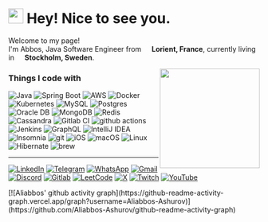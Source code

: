 <h1><img src="https://emojis.slackmojis.com/emojis/images/1531849430/4246/blob-sunglasses.gif?1531849430" width="30"/> Hey! Nice to see you.</h1>

<p>Welcome to my page! </br> I'm Abbos, Java Software Engineer from <img src="https://cdn-icons-png.flaticon.com/512/197/197560.png" width="13"/> <b>Lorient, France</b>, currently living in <img src="https://cdn-icons-png.flaticon.com/512/197/197564.png" width="13"/> <b>Stockholm, Sweden</b>.</p>

<img align='right' src='https://user-images.githubusercontent.com/5713670/87202985-820dcb80-c2b6-11ea-9f56-7ec461c497c3.gif' width='200'>

<h3>Things I code with</h3>
<p>
  <img alt="Java" src="https://img.shields.io/badge/Java-%23ED8B00.svg?logo=openjdk&logoColor=white" />
  <img alt="Spring Boot" src="https://img.shields.io/badge/Spring%20Boot-6DB33F?logo=springboot&logoColor=fff" />
  <img alt="AWS" src="https://img.shields.io/badge/AWS-%23FF9900.svg?logo=amazon-web-services&logoColor=white" />
  <img alt="Docker" src="https://img.shields.io/badge/-Docker-46a2f1?style=flat-square&logo=docker&logoColor=white" />
  <img alt="Kubernetes" src="https://img.shields.io/badge/Kubernetes-326CE5?logo=kubernetes&logoColor=fff" />
  <img alt="MySQL" src="https://img.shields.io/badge/MySQL-4479A1?logo=mysql&logoColor=fff" />
  <img alt="Postgres" src="https://img.shields.io/badge/Postgres-%23316192.svg?logo=postgresql&logoColor=white" />
  <img alt="Oracle DB" src="https://custom-icon-badges.demolab.com/badge/Oracle-F80000?logo=oracle&logoColor=fff" />
  <img alt="MongoDB" src="https://img.shields.io/badge/MongoDB-%234ea94b.svg?logo=mongodb&logoColor=white" />
  <img alt="Redis" src="https://img.shields.io/badge/Redis-%23DD0031.svg?logo=redis&logoColor=white" />
  <img alt="Cassandra" src="https://img.shields.io/badge/Cassandra-%231287B1.svg?logo=apache-cassandra&logoColor=white" />
  <img alt="Gitlab CI" src="https://img.shields.io/badge/GitLab%20CI-FC6D26?logo=gitlab&logoColor=fff" />
  <img alt="github actions" src="https://img.shields.io/badge/-Github_Actions-2088FF?style=flat-square&logo=github-actions&logoColor=white" />
  <img alt="Jenkins" src="https://img.shields.io/badge/Jenkins-D24939?logo=jenkins&logoColor=white" />
  <img alt="GraphQL" src="https://img.shields.io/badge/-GraphQL-E10098?style=flat-square&logo=graphql&logoColor=white" />
  <img alt="IntelliJ IDEA" src="https://img.shields.io/badge/IntelliJIDEA-000000.svg?logo=intellij-idea&logoColor=white" />
  <img alt="Insomnia" src="https://img.shields.io/badge/-Insomnia-5849BE?style=flat-square&logo=insomnia&logoColor=white" />
  <img alt="git" src="https://img.shields.io/badge/-Git-F05032?style=flat-square&logo=git&logoColor=white" />
  <img alt="iOS" src="https://img.shields.io/badge/iOS-000000?&logo=apple&logoColor=white" />
  <img alt="macOS" src="https://img.shields.io/badge/macOS-000000?logo=apple&logoColor=F0F0F0" />
  <img alt="Linux" src="https://img.shields.io/badge/Ubuntu-E95420?logo=ubuntu&logoColor=white" />
  <img alt="Hibernate" src="https://img.shields.io/badge/Hibernate-59666C?logo=hibernate&logoColor=fff" />
  <img alt="brew" src="https://img.shields.io/badge/Homebrew-FBB040?logo=homebrew&logoColor=fff" />
</p>

------------

<p>
	<a href="https://www.linkedin.com/in/aliabbos-ashurov-4b64b628b/"><img alt="LinkedIn" src="https://img.shields.io/badge/linkedin-%230077B5.svg?&style=for-the-badge&logo=linkedin&logoColor=white"/></a>
	<a href="https://t.me/Aliabbos_Ashurov"><img alt="Telegram" src="https://img.shields.io/badge/Telegram-2CA5E0?logo=telegram&logoColor=white"/></a>
	<a href="https://wa.me/1234567890"><img alt="WhatsApp" src="https://img.shields.io/badge/WhatsApp-25D366?logo=whatsapp&logoColor=white"/></a>
	<a href="mailto:aliabbosashurov.forwork@gmail.com"><img alt="Gmail" src="https://img.shields.io/badge/Gmail-D14836?logo=gmail&logoColor=white"/></a>
	<a href="https://discord.gg/9VfmG2mU"><img alt="Discord" src="https://img.shields.io/badge/Discord-%235865F2.svg?&logo=discord&logoColor=white"/></a>
	<a href="https://gitlab.com/Aliabbos_Ashurov"><img alt="Gitlab" src="https://img.shields.io/badge/GitLab-FC6D26?logo=gitlab&logoColor=fff"/></a>
	<a href="https://leetcode.com/u/Aliabbos_Ashurov/"><img alt="LeetCode" src="https://img.shields.io/badge/LeetCode-000000?logo=LeetCode&logoColor=#d16c06"/></a>
	<a href="https://x.com/aliabbosashurov?s=21"><img alt="X" src="https://img.shields.io/badge/X-%23000000.svg?logo=X&logoColor=white"/></a>
	<a href="https://www.twitch.tv/username"><img alt="Twitch" src="https://img.shields.io/badge/Twitch-%239146FF.svg?logo=Twitch&logoColor=white"/></a>
	<a href="https://www.youtube.com/channel/username"><img alt="YouTube" src="https://img.shields.io/badge/YouTube-%23FF0000.svg?logo=YouTube&logoColor=white"/></a>
</p>
<d>
	[![Aliabbos' github activity graph](https://github-readme-activity-graph.vercel.app/graph?username=Aliabbos-Ashurov)](https://github.com/Aliabbos-Ashurov/github-readme-activity-graph)
</d>
